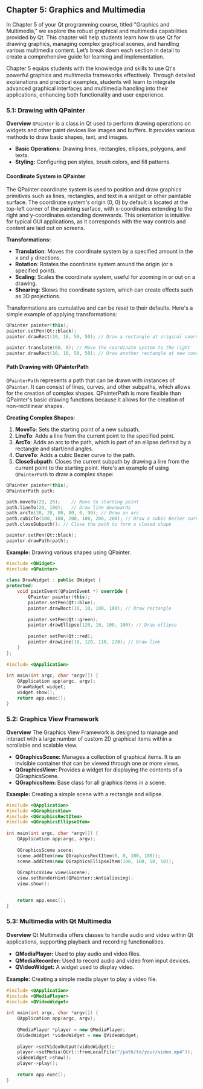 
## Chapter 5: Graphics and Multimedia 

In Chapter 5 of your Qt programming course, titled "Graphics and Multimedia," we explore the robust graphical and multimedia capabilities provided by Qt. This chapter will help students learn how to use Qt for drawing graphics, managing complex graphical scenes, and handling various multimedia content. 
Let’s break down each section in detail to create a comprehensive guide for learning and implementation.


Chapter 5 equips students with the knowledge and skills to use Qt's powerful graphics and multimedia frameworks eﬀectively. Through detailed explanations and practical examples, students will learn to integrate advanced graphical interfaces and multimedia handling into their applications, enhancing both functionality and user experience.
### 5.1: Drawing with QPainter

**Overview**
`QPainter` is a class in Qt used to perform drawing operations on widgets and other paint devices like images and buﬀers. It provides various methods to draw basic shapes, text, and images.
- **Basic Operations:** Drawing lines, rectangles, ellipses, polygons, and texts.
- **Styling:** Conﬁguring pen styles, brush colors, and ﬁll patterns.

#### Coordinate System in QPainter
The QPainter coordinate system is used to position and draw graphics primitives such as lines, rectangles, and text in a widget or other paintable surface. The coordinate system's origin (0, 0) by default is located at the top-left corner of the painting surface, with x-coordinates extending to the right and y-coordinates extending downwards. This orientation is intuitive for typical GUI applications, as it corresponds with the way controls and content are laid out on screens.

**Transformations:**
 -   **Translation**: Moves the coordinate system by a specified amount in the x and y directions.
-   **Rotation**: Rotates the coordinate system around the origin (or a specified point).
-   **Scaling**: Scales the coordinate system, useful for zooming in or out on a drawing.
-   **Shearing**: Skews the coordinate system, which can create effects such as 3D projections.

Transformations are cumulative and can be reset to their defaults. Here's a simple example of applying transformations:
```cpp
QPainter painter(this);
painter.setPen(Qt::black);
painter.drawRect(10, 10, 50, 50); // Draw a rectangle at original coordinates

painter.translate(60, 0); // Move the coordinate system to the right
painter.drawRect(10, 10, 50, 50); // Draw another rectangle at new coordinates` 
```
#### Path Drawing with QPainterPath
`QPainterPath` represents a path that can be drawn with instances of `QPainter`. It can consist of lines, curves, and other subpaths, which allows for the creation of complex shapes. QPainterPath is more flexible than QPainter's basic drawing functions because it allows for the creation of non-rectilinear shapes.

**Creating Complex Shapes:**
1.  **MoveTo**: Sets the starting point of a new subpath.
2.  **LineTo**: Adds a line from the current point to the specified point.
3.  **ArcTo**: Adds an arc to the path, which is part of an ellipse defined by a rectangle and start/end angles.
4.  **CurveTo**: Adds a cubic Bezier curve to the path.
5.  **CloseSubpath**: Closes the current subpath by drawing a line from the current point to the starting point.
Here's an example of using `QPainterPath` to draw a complex shape:
```cpp
QPainter painter(this);
QPainterPath path;

path.moveTo(20, 20);    // Move to starting point
path.lineTo(20, 100);   // Draw line downwards
path.arcTo(20, 20, 80, 80, 0, 90); // Draw an arc
path.cubicTo(100, 100, 200, 100, 200, 200); // Draw a cubic Bezier curve
path.closeSubpath(); // Close the path to form a closed shape

painter.setPen(Qt::black);
painter.drawPath(path);
```
**Example:** Drawing various shapes using QPainter.

```cpp
#include <QWidget>
#include <QPainter> 
 
class DrawWidget : public QWidget { 
protected: 
    void paintEvent(QPaintEvent *) override { 
        QPainter painter(this); 
        painter.setPen(Qt::blue); 
        painter.drawRect(10, 10, 100, 100); // Draw rectangle 
 
        painter.setPen(Qt::green); 
        painter.drawEllipse(120, 10, 100, 100); // Draw ellipse 
 
        painter.setPen(Qt::red); 
        painter.drawLine(10, 120, 110, 220); // Draw line 
    } 
}; 
 
#include <QApplication> 
 
int main(int argc, char *argv[]) { 
    QApplication app(argc, argv); 
    DrawWidget widget; 
    widget.show(); 
    return app.exec(); 
} 
```

### 5.2: Graphics View Framework
**Overview**
The Graphics View Framework is designed to manage and interact with a large number of custom 2D graphical items within a scrollable and scalable view.
* **QGraphicsScene:** Manages a collection of graphical items. It is an invisible container that can be viewed through one or more views.
* **QGraphicsView:** Provides a widget for displaying the contents of a QGraphicsScene.
* **QGraphicsItem:** Base class for all graphics items in a scene.

**Example:** Creating a simple scene with a rectangle and ellipse.

```cpp
#include <QApplication>
#include <QGraphicsView>
#include <QGraphicsRectItem>
#include <QGraphicsEllipseItem> 
 
int main(int argc, char *argv[]) { 
    QApplication app(argc, argv); 
 
    QGraphicsScene scene; 
    scene.addItem(new QGraphicsRectItem(0, 0, 100, 100)); 
    scene.addItem(new QGraphicsEllipseItem(100, 100, 50, 50)); 
 
    QGraphicsView view(&scene); 
    view.setRenderHint(QPainter::Antialiasing); 
    view.show(); 
 

    return app.exec(); 
} 
```
### 5.3: Multimedia with Qt Multimedia

**Overview**
Qt Multimedia oﬀers classes to handle audio and video within Qt applications, supporting playback and recording functionalities.
* **QMediaPlayer:** Used to play audio and video ﬁles.
* **QMediaRecorder:** Used to record audio and video from input devices.
* **QVideoWidget:** A widget used to display video.

**Example:** Creating a simple media player to play a video ﬁle.

```cpp
#include <QApplication>
#include <QMediaPlayer>
#include <QVideoWidget> 
 
int main(int argc, char *argv[]) { 
    QApplication app(argc, argv); 
 
    QMediaPlayer *player = new QMediaPlayer; 
    QVideoWidget *videoWidget = new QVideoWidget; 
 
    player->setVideoOutput(videoWidget); 
    player->setMedia(QUrl::fromLocalFile("/path/to/your/video.mp4")); 
    videoWidget->show(); 
    player->play(); 
 
    return app.exec(); 
} 
```
